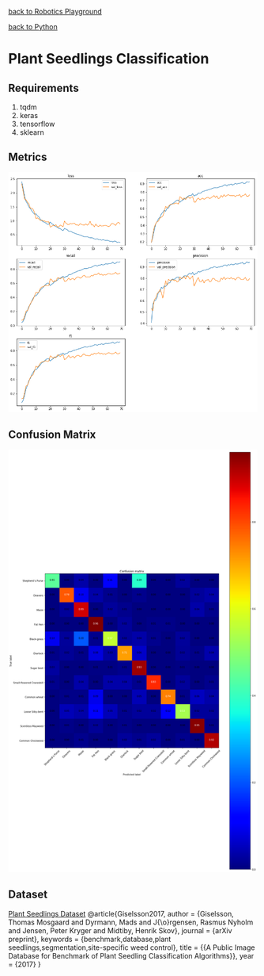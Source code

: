 [back to Robotics Playground](https://github.com/sandeepgogadi/Robotics-Playground)

[back to Python](https://github.com/sandeepgogadi/Robotics-Playground/tree/master/Python)

# Plant Seedlings Classification

## Requirements
1. tqdm
2. keras
3. tensorflow
4. sklearn

## Metrics
![alt text](https://github.com/sandeepgogadi/Plant-Seedlings-Classification/blob/master/metrics.png "Metrics")

## Confusion Matrix
![alt text](https://github.com/sandeepgogadi/Plant-Seedlings-Classification/blob/master/confusion_matrix.png "Confusion Matrix")

## Dataset
[Plant Seedlings Dataset](https://vision.eng.au.dk/plant-seedlings-dataset/)
@article{Giselsson2017,
author = {Giselsson, Thomas Mosgaard and Dyrmann, Mads and J{\o}rgensen, Rasmus Nyholm and Jensen, Peter Kryger and Midtiby, Henrik Skov},
journal = {arXiv preprint},
keywords = {benchmark,database,plant seedlings,segmentation,site-specific weed control},
title = {{A Public Image Database for Benchmark of Plant Seedling Classification Algorithms}},
year = {2017}
}
